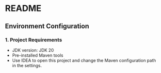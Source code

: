 # README

## Environment Configuration

### 1. Project Requirements

* JDK version: JDK 20
* Pre-installed Maven tools
* Use IDEA to open this project and change the Maven configuration path in the settings.
